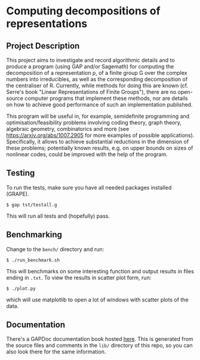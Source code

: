 # Computing decompositions of representations

## Project Description

This project aims to investigate and record algorithmic details and to
produce a program (using GAP and/or Sagemath) for computing the
decomposition of a representation ρ, of a finite group G over the
complex numbers into irreducibles, as well as the corresponding
decomposition of the centraliser of R.  Currently, while methods for
doing this are known (cf.  Serre's book "Linear Representations of
Finite Groups"), there are no open-source computer programs that
implement these methods, nor are details on how to achieve good
performance of such an implementation published.

This program will be useful in, for example, semidefinite programming
and optimisation/feasibility problems involving coding theory, graph
theory, algebraic geometry, combinatorics and more (see
https://arxiv.org/abs/1007.2905 for more examples of possible
applications). Specifically, it allows to achieve substantial
reductions in the dimension of these problems; potentially known
results, e.g. on upper bounds on sizes of nonlinear codes, could be
improved with the help of the program.

## Testing

To run the tests, make sure you have all needed packages installed (GRAPE).

    $ gap tst/testall.g

This will run all tests and (hopefully) pass.

## Benchmarking

Change to the `bench/` directory and run:

    $ ./run_benchmark.sh

This will benchmarks on some interesting function and output results
in files ending in `.txt`. To view the results in scatter plot form,
run:

    $ ./plot.py

which will use matplotlib to open a lot of windows with scatter plots
of the data.

## Documentation

There's a GAPDoc documentation book hosted
[here](https://kaashif.gitlab.io/decomp/chap0.html). This is generated
from the source files and comments in the `lib/` directory of this
repo, so you can also look there for the same information.
